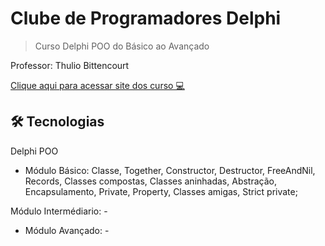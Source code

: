 # Clube de Programadores Delphi

> Curso Delphi POO do Básico ao Avançado

Professor: Thulio Bittencourt

<a href="https://academiadocodigo.com.br/campanha/clube-de-programadores/" target="_blank">Clique aqui para acessar site dos curso 💻</a>


## 🛠️ Tecnologias
Delphi POO
 
 * Módulo Básico:
         Classe, Together, Constructor, Destructor, FreeAndNil, Records, Classes compostas, Classes aninhadas, Abstração, Encapsulamento, Private, Property, Classes amigas, Strict private;
 

 Módulo Intermédiario:
        - 
 

* Módulo Avançado:
        - 
 
